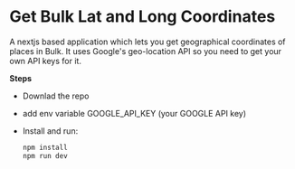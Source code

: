 # Get Bulk Lat and Long Coordinates

A nextjs based application which lets you get geographical coordinates of places in Bulk. It uses Google's geo-location API so you need to get your own API keys for it.

**Steps**

- Downlad the repo

- add env variable GOOGLE_API_KEY (your GOOGLE API key)

- Install and run:

  ```sh
  npm install
  npm run dev
  ```
